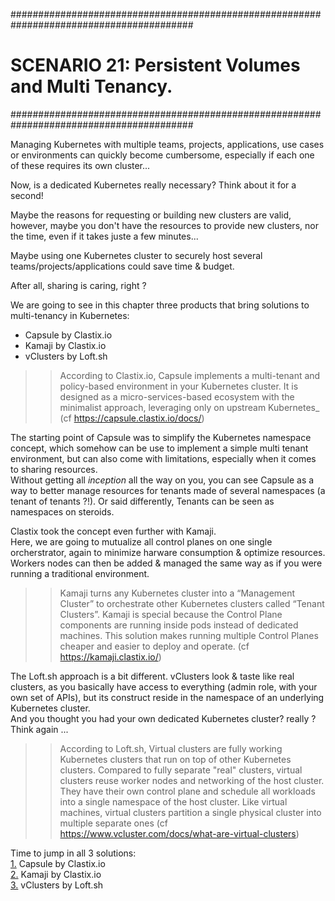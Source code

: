 #########################################################################################
# SCENARIO 21: Persistent Volumes and Multi Tenancy.
#########################################################################################

Managing Kubernetes with multiple teams, projects, applications, use cases or environments can quickly become cumbersome, especially if each one of these requires its own cluster...  

Now, is a dedicated Kubernetes really necessary? Think about it for a second!  

Maybe the reasons for requesting or building new clusters are valid, however, maybe you don't have the resources to provide new clusters, nor the time, even if it takes juste a few minutes...  

Maybe using one Kubernetes cluster to securely host several teams/projects/applications could save time & budget.

After all, sharing is caring, right ?

We are going to see in this chapter three products that bring solutions to multi-tenancy in Kubernetes:  
- Capsule by Clastix.io  
- Kamaji by Clastix.io  
- vClusters by Loft.sh  

>> According to Clastix.io, Capsule implements a multi-tenant and policy-based environment in your Kubernetes cluster. It is designed as a micro-services-based ecosystem with the minimalist approach, leveraging only on upstream Kubernetes_  (cf https://capsule.clastix.io/docs/)

The starting point of Capsule was to simplify the Kubernetes namespace concept, which somehow can be use to implement a simple multi tenant environment, but can also come with limitations, especially when it comes to sharing resources.  
Without getting all _inception_ all the way on you, you can see Capsule as a way to better manage resources for tenants made of several namespaces (a tenant of tenants ?!). Or said differently, Tenants can be seen as namespaces on steroids.  

Clastix took the concept even further with Kamaji.  
Here, we are going to mutualize all control planes on one single orcherstrator, again to minimize harware consumption & optimize resources.  
Workers nodes can then be added & managed the same way as if you were running a traditional environment.  

>> Kamaji turns any Kubernetes cluster into a “Management Cluster” to orchestrate other Kubernetes clusters called “Tenant Clusters”. Kamaji is special because the Control Plane components are running inside pods instead of dedicated machines. This solution makes running multiple Control Planes cheaper and easier to deploy and operate. (cf https://kamaji.clastix.io/)  

The Loft.sh approach is a bit different. vClusters look & taste like real clusters, as you basically have access to everything (admin role, with your own set of APIs), but its construct reside in the namespace of an underlying Kubernetes cluster.  
And you thought you had your own dedicated Kubernetes cluster? really ? Think again ...  

>> According to Loft.sh, Virtual clusters are fully working Kubernetes clusters that run on top of other Kubernetes clusters. Compared to fully separate "real" clusters, virtual clusters reuse worker nodes and networking of the host cluster. They have their own control plane and schedule all workloads into a single namespace of the host cluster. Like virtual machines, virtual clusters partition a single physical cluster into multiple separate ones (cf https://www.vcluster.com/docs/what-are-virtual-clusters)

Time to jump in all 3 solutions:  
[1.](Clastix_Capsule) Capsule by Clastix.io  
[2.](Clastix_Kamaji) Kamaji by Clastix.io  
[3.](Loft_vClusters) vClusters by Loft.sh  
